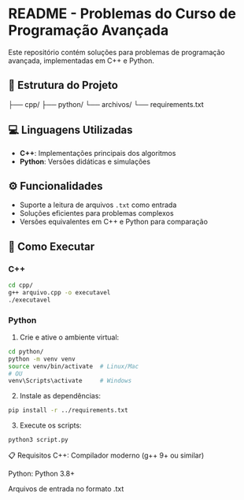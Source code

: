 # README - Problemas do Curso de Programação Avançada

Este repositório contém soluções para problemas de programação avançada, implementadas em C++ e Python.

## 📂 Estrutura do Projeto

├── cpp/ 
├── python/ 
└── archivos/ 
└── requirements.txt


## 💻 Linguagens Utilizadas

- **C++**: Implementações principais dos algoritmos
- **Python**: Versões didáticas e simulações

## ⚙️ Funcionalidades

- Suporte a leitura de arquivos `.txt` como entrada
- Soluções eficientes para problemas complexos
- Versões equivalentes em C++ e Python para comparação

## 🚀 Como Executar

### C++
```bash
cd cpp/
g++ arquivo.cpp -o executavel
./executavel

```
### Python
1. Crie e ative o ambiente virtual:
```bash
cd python/
python -m venv venv
source venv/bin/activate  # Linux/Mac
# OU
venv\Scripts\activate     # Windows
```
2. Instale as dependências:
```bash
pip install -r ../requirements.txt
```
3. Execute os scripts:
```bash
python3 script.py
```

📋 Requisitos
C++: Compilador moderno (g++ 9+ ou similar)

Python: Python 3.8+

Arquivos de entrada no formato .txt
